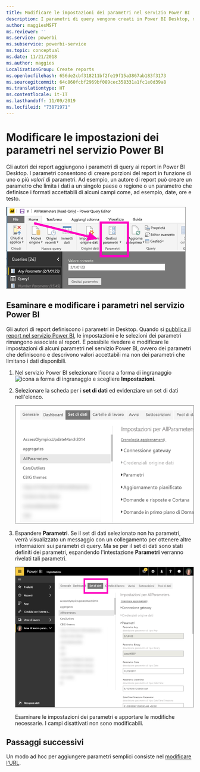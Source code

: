 ```yaml
---
title: Modificare le impostazioni dei parametri nel servizio Power BI
description: I parametri di query vengono creati in Power BI Desktop, ma possono essere controllati e aggiornati nel servizio Power BI
author: maggiesMSFT
ms.reviewer: ''
ms.service: powerbi
ms.subservice: powerbi-service
ms.topic: conceptual
ms.date: 11/21/2018
ms.author: maggies
LocalizationGroup: Create reports
ms.openlocfilehash: 656de2cbf318211bf2fe19f15a3867ab183f3173
ms.sourcegitcommit: 64c860fcbf2969bf089cec358331a1fc1e0d39a8
ms.translationtype: HT
ms.contentlocale: it-IT
ms.lasthandoff: 11/09/2019
ms.locfileid: "73871971"
---
```

# <a name="edit-parameter-settings-in-the-power-bi-service"></a>Modificare le impostazioni dei parametri nel servizio Power BI
Gli autori dei report aggiungono i parametri di query ai report in Power BI Desktop. I parametri consentono di creare porzioni del report in funzione di uno o più *valori* di parametri. Ad esempio, un autore di report può creare un parametro che limita i dati a un singolo paese o regione o un parametro che definisce i formati accettabili di alcuni campi come, ad esempio, date, ore e testo.

![Scheda Home con l'opzione Gestisci parametri nel Desktop](media/service-parameters/power-bi-manage-parameters.png)

## <a name="review-and-edit-parameters-in-power-bi-service"></a>Esaminare e modificare i parametri nel servizio Power BI

Gli autori di report definiscono i parametri in Desktop. Quando si [pubblica il report nel servizio Power BI](desktop-upload-desktop-files.md), le impostazioni e le selezioni dei parametri rimangono associate al report. È possibile rivedere e modificare le impostazioni di alcuni parametri nel servizio Power BI, ovvero dei parametri che definiscono e descrivono valori accettabili ma non dei parametri che limitano i dati disponibili.

1. Nel servizio Power BI selezionare l'icona a forma di ingranaggio ![icona a forma di ingranaggio](media/service-parameters/power-bi-cog.png) e scegliere **Impostazioni**.

2. Selezionare la scheda per i **set di dati** ed evidenziare un set di dati nell'elenco. 
    
    ![Finestra Impostazioni con la scheda Set di dati selezionata](media/service-parameters/power-bi-select-dataset2.png)

3. Espandere **Parametri**.  Se il set di dati selezionato non ha parametri, verrà visualizzato un messaggio con un collegamento per ottenere altre informazioni sui parametri di query. Ma se per il set di dati sono stati definiti dei parametri, espandendo l'intestazione **Parametri** verranno rivelati tali parametri. 

    ![Finestra Impostazioni con parametri visualizzati](media/service-parameters/power-bi-settings.png)

    Esaminare le impostazioni dei parametri e apportare le modifiche necessarie. I campi disattivati non sono modificabili. 


## <a name="next-steps"></a>Passaggi successivi
Un modo ad hoc per aggiungere parametri semplici consiste nel [modificare l'URL](service-url-filters.md).